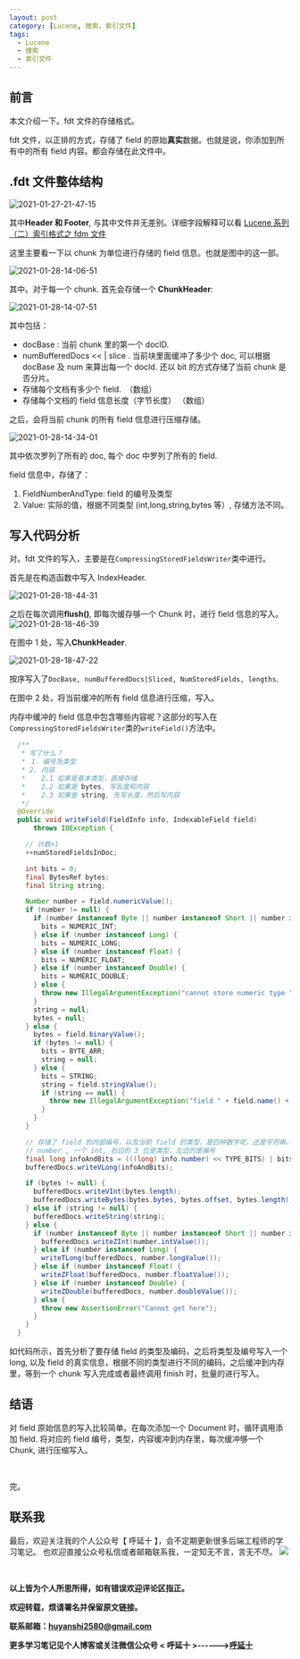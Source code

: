 ```yaml
---
layout: post
category: [Lucene, 搜索，索引文件]
tags:
  - Lucene
  - 搜索
  - 索引文件
---
```


## 前言

本文介绍一下。fdt 文件的存储格式。

fdt 文件，以正排的方式，存储了 field 的原始**真实**数据。也就是说，你添加到所有中的所有 field 内容。都会存储在此文件中。

## .fdt 文件整体结构

![2021-01-27-21-47-15](http://img.couplecoders.tech/2021-01-27-21-47-15.png)

其中**Header **和** Footer**, 与其中文件并无差别。详细字段解释可以看 [Lucene 系列（二）索引格式之 fdm 文件](http://huyan.couplecoders.tech/lucene/%E6%90%9C%E7%B4%A2/2020/12/27/lucene%E7%B3%BB%E5%88%97(%E4%BA%94)%E7%B4%A2%E5%BC%95%E6%A0%BC%E5%BC%8F%E4%B9%8Bfd%EF%BD%8D%E6%96%87%E4%BB%B6/)

这里主要看一下以 chunk 为单位进行存储的 field 信息。也就是图中的这一部。

![2021-01-28-14-06-51](http://img.couplecoders.tech/2021-01-28-14-06-51.png)

其中。对于每一个 chunk. 首先会存储一个 **ChunkHeader**:

![2021-01-28-14-07-51](http://img.couplecoders.tech/2021-01-28-14-07-51.png)

其中包括：

* docBase : 当前 chunk 里的第一个 docID.
* numBufferedDocs << | slice . 当前块里面缓冲了多少个 doc, 可以根据 docBase 及 num 来算出每一个 docId.  还以 bit 的方式存储了当前 chunk 是否分片。
* 存储每个文档有多少个 field.　（数组）
* 存储每个文档的 field 信息长度（字节长度）   （数组）

之后，会将当前 chunk 的所有 field 信息进行压缩存储。

![2021-01-28-14-34-01](http://img.couplecoders.tech/2021-01-28-14-34-01.png)

其中依次罗列了所有的 doc, 每个 doc 中罗列了所有的 field.

field 信息中，存储了：

1. FieldNumberAndType: field 的编号及类型
2. Value: 实际的值，根据不同类型 (int,long,string,bytes 等）, 存储方法不同。

## 写入代码分析

对。fdt 文件的写入，主要是在`CompressingStoredFieldsWriter`类中进行。

首先是在构造函数中写入 IndexHeader.

![2021-01-28-18-44-31](http://img.couplecoders.tech/2021-01-28-18-44-31.png)

之后在每次调用**flush()**, 即每次缓存够一个 Chunk 时，进行 field 信息的写入。
![2021-01-28-18-46-39](http://img.couplecoders.tech/2021-01-28-18-46-39.png)

在图中 1 处，写入**ChunkHeader**.

![2021-01-28-18-47-22](http://img.couplecoders.tech/2021-01-28-18-47-22.png)

按序写入了`DocBase, numBufferedDocs|Sliced, NumStoredFields, lengths`.

在图中 2 处，将当前缓冲的所有 field 信息进行压缩，写入。

内存中缓冲的 field 信息中包含哪些内容呢？这部分的写入在`CompressingStoredFieldsWriter`类的`writeField()`方法中。

```java
  /**
   * 写了什么？
   * １．编号及类型
   * 2. 内容
   *    2.1 如果是基本类型，直接存储
   *    2.2 如果是 bytes, 写长度和内容
   *    2.3 如果是 string, 先写长度，然后写内容
   */
  @Override
  public void writeField(FieldInfo info, IndexableField field)
      throws IOException {

    // 计数+1
    ++numStoredFieldsInDoc;

    int bits = 0;
    final BytesRef bytes;
    final String string;

    Number number = field.numericValue();
    if (number != null) {
      if (number instanceof Byte || number instanceof Short || number instanceof Integer) {
        bits = NUMERIC_INT;
      } else if (number instanceof Long) {
        bits = NUMERIC_LONG;
      } else if (number instanceof Float) {
        bits = NUMERIC_FLOAT;
      } else if (number instanceof Double) {
        bits = NUMERIC_DOUBLE;
      } else {
        throw new IllegalArgumentException("cannot store numeric type " + number.getClass());
      }
      string = null;
      bytes = null;
    } else {
      bytes = field.binaryValue();
      if (bytes != null) {
        bits = BYTE_ARR;
        string = null;
      } else {
        bits = STRING;
        string = field.stringValue();
        if (string == null) {
          throw new IllegalArgumentException("field " + field.name() + " is stored but does not have binaryValue, stringValue nor numericValue");
        }
      }
    }

    // 存储了 field 的内部编号，以及当前 field 的类型，是四种数字呢，还是字符串，还是二进制串。
    // number , 一个 int, 右边的 3 位是类型，左边的是编号
    final long infoAndBits = (((long) info.number) << TYPE_BITS) | bits;
    bufferedDocs.writeVLong(infoAndBits);

    if (bytes != null) {
      bufferedDocs.writeVInt(bytes.length);
      bufferedDocs.writeBytes(bytes.bytes, bytes.offset, bytes.length);
    } else if (string != null) {
      bufferedDocs.writeString(string);
    } else {
      if (number instanceof Byte || number instanceof Short || number instanceof Integer) {
        bufferedDocs.writeZInt(number.intValue());
      } else if (number instanceof Long) {
        writeTLong(bufferedDocs, number.longValue());
      } else if (number instanceof Float) {
        writeZFloat(bufferedDocs, number.floatValue());
      } else if (number instanceof Double) {
        writeZDouble(bufferedDocs, number.doubleValue());
      } else {
        throw new AssertionError("Cannot get here");
      }
    }
  }

```

如代码所示，首先分析了要存储 field 的类型及编码，之后将类型及编号写入一个 long, 以及 field 的真实信息，根据不同的类型进行不同的编码，之后缓冲到内存里，等到一个 chunk 写入完成或者最终调用 finish 时，批量的进行写入。

## 结语

对 field 原始信息的写入比较简单。在每次添加一个 Document 时，循环调用添加 field. 将对应的 field 编号，类型，内容缓冲到内存里，每次缓冲够一个 Chunk, 进行压缩写入。

<br>

完。
<br>

## 联系我
最后，欢迎关注我的个人公众号【 呼延十 】，会不定期更新很多后端工程师的学习笔记。
也欢迎直接公众号私信或者邮箱联系我，一定知无不言，言无不尽。
![](http://img.couplecoders.tech/%E6%89%AB%E7%A0%81_%E6%90%9C%E7%B4%A2%E8%81%94%E5%90%88%E4%BC%A0%E6%92%AD%E6%A0%B7%E5%BC%8F-%E6%A0%87%E5%87%86%E8%89%B2%E7%89%88.png)

<br>

**以上皆为个人所思所得，如有错误欢迎评论区指正。**

**欢迎转载，烦请署名并保留原文链接。**

**联系邮箱：huyanshi2580@gmail.com**

**更多学习笔记见个人博客或关注微信公众号 &lt; 呼延十 &gt;------><a href="{{ site.baseurl }}/">呼延十</a>**